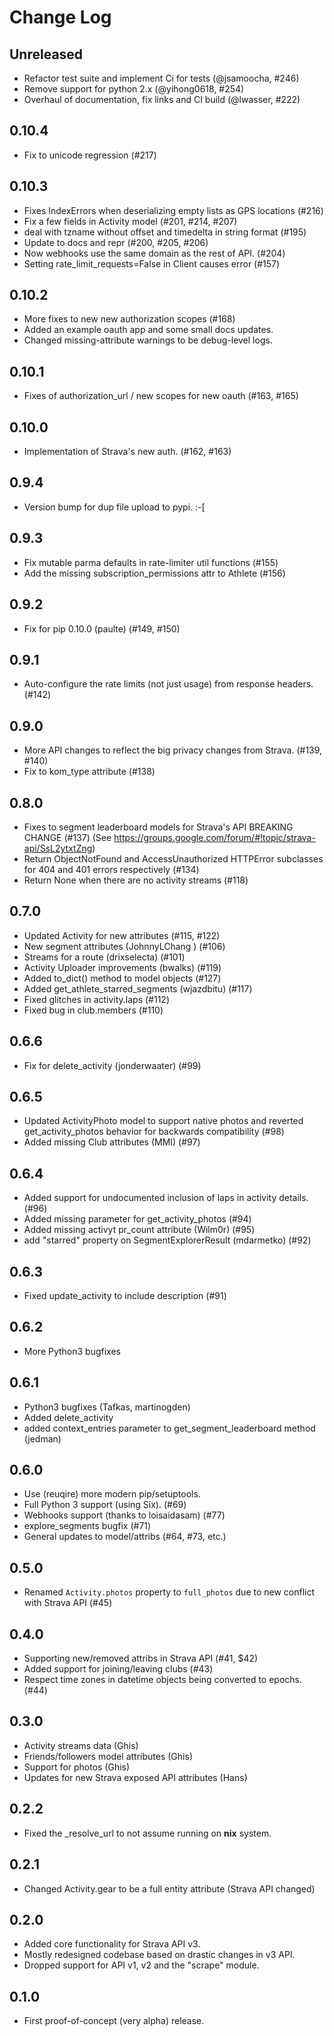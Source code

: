 # Change Log

## Unreleased
* Refactor test suite and implement Ci for tests (@jsamoocha, #246)
* Remove support for python 2.x (@yihong0618, #254)
* Overhaul of documentation, fix links and CI build (@lwasser, #222)

## 0.10.4
* Fix to unicode regression (#217)

0.10.3
------
* Fixes IndexErrors when deserializing empty lists as GPS locations (#216)
* Fix a few fields in Activity model (#201, #214, #207)
* deal with tzname without offset and timedelta in string format (#195)
* Update to docs and repr (#200, #205, #206)
* Now webhooks use the same domain as the rest of API. (#204)
* Setting rate_limit_requests=False in Client causes error (#157)

0.10.2
------
* More fixes to new new authorization scopes (#168)
* Added an example oauth app and some small docs updates.
* Changed missing-attribute warnings to be debug-level logs.

0.10.1
------
* Fixes of authorization_url / new scopes for new oauth (#163, #165)

0.10.0
------
* Implementation of Strava's new auth.  (#162, #163)

0.9.4
-----
* Version bump for dup file upload to pypi. :-[

0.9.3
-----
* Fix mutable parma defaults in rate-limiter util functions (#155)
* Add the missing subscription_permissions attr to Athlete (#156)

0.9.2
-----
* Fix for pip 0.10.0 (paulte) (#149, #150)

0.9.1
-----
* Auto-configure the rate limits (not just usage) from response headers. (#142)

0.9.0
-----
* More API changes to reflect the big privacy changes from Strava. (#139, #140)
* Fix to kom_type attribute (#138)

0.8.0
-----
* Fixes to segment leaderboard models for Strava's API BREAKING CHANGE (#137)
  (See https://groups.google.com/forum/#!topic/strava-api/SsL2ytxtZng)
* Return ObjectNotFound and AccessUnauthorized HTTPError subclasses for 404 and 401
  errors respectively (#134)
* Return None when there are no activity streams (#118)

0.7.0
-----
* Updated Activity for new attributes (#115, #122)
* New segment attributes (JohnnyLChang ) (#106)
* Streams for a route (drixselecta) (#101)
* Activity Uploader improvements (bwalks) (#119)
* Added to_dict() method to model objects (#127)
* Added get_athlete_starred_segments (wjazdbitu) (#117)
* Fixed glitches in activity.laps (#112)
* Fixed bug in club.members (#110)

0.6.6
-----
* Fix for delete_activity (jonderwaater) (#99)

0.6.5
-----
* Updated ActivityPhoto model to support native photos and reverted get_activity_photos behavior for backwards
  compatibility (#98)
* Added missing Club attributes (MMI) (#97)

0.6.4
-----
* Added support for undocumented inclusion of laps in activity details. (#96)
* Added missing parameter for get_activity_photos (#94)
* Added missing activyt pr_count attribute (Wilm0r) (#95)
* add "starred" property on SegmentExplorerResult (mdarmetko) (#92)

0.6.3
-----
* Fixed update_activity to include description (#91)

0.6.2
-----
* More Python3 bugfixes

0.6.1
-----
* Python3 bugfixes (Tafkas, martinogden)
* Added delete_activity
* added context_entries parameter to get_segment_leaderboard method (jedman)

0.6.0
-----
* Use (reuqire) more modern pip/setuptools.
* Full Python 3 support (using Six). (#69)
* Webhooks support (thanks to loisaidasam) (#77)
* explore_segments bugfix (#71)
* General updates to model/attribs (#64, #73, etc.)

0.5.0
-----
* Renamed `Activity.photos` property to `full_photos` due to new conflict with Strava API (#45)

0.4.0
-----
* Supporting new/removed attribs in Strava API (#41, $42)
* Added support for joining/leaving clubs (#43)
* Respect time zones in datetime objects being converted to epochs. (#44)

0.3.0
-----
* Activity streams data (Ghis)
* Friends/followers model attributes (Ghis)
* Support for photos (Ghis)
* Updates for new Strava exposed API attributes (Hans)

0.2.2
-----
* Fixed the _resolve_url to not assume running on **nix** system.

0.2.1
-----
* Changed Activity.gear to be a full entity attribute (Strava API changed)

0.2.0
-----
* Added core functionality for Strava API v3.
* Mostly redesigned codebase based on drastic changes in v3 API.
* Dropped support for API v1, v2 and the "scrape" module.

0.1.0
-----
* First proof-of-concept (very alpha) release.
